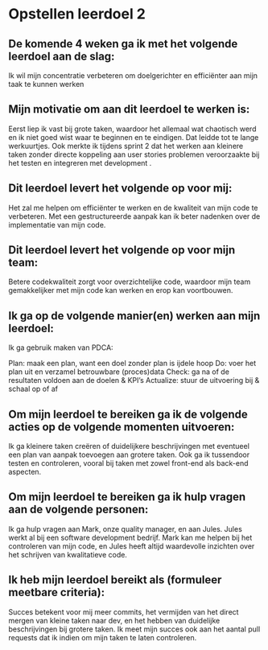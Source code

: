 # Opstellen leerdoel 2

## De komende 4 weken ga ik met het volgende leerdoel aan de slag: 
Ik wil mijn concentratie verbeteren om doelgerichter en efficiënter aan mijn taak te kunnen werken

## Mijn motivatie om aan dit leerdoel te werken is:
Eerst liep ik vast bij grote taken, waardoor het allemaal wat chaotisch werd en ik niet goed wist waar te beginnen en te eindigen. Dat leidde tot te lange werkuurtjes. Ook merkte ik tijdens sprint 2 dat het werken aan kleinere taken zonder directe koppeling aan user stories problemen veroorzaakte bij het testen en integreren met development
.
## Dit leerdoel levert het volgende op voor mij:
Het zal me helpen om efficiënter te werken en de kwaliteit van mijn code te verbeteren. Met een gestructureerde aanpak kan ik beter nadenken over de implementatie van mijn code.

## Dit leerdoel levert het volgende op voor mijn team:
Betere codekwaliteit zorgt voor overzichtelijke code, waardoor mijn team gemakkelijker met mijn code kan werken en erop kan voortbouwen.

## Ik ga op de volgende manier(en) werken aan mijn leerdoel:
Ik ga gebruik maken van PDCA: 

Plan: maak een plan, want een doel zonder plan is ijdele hoop
Do: voer het plan uit en verzamel betrouwbare (proces)data
Check: ga na of de resultaten voldoen aan de doelen & KPI’s
Actualize: stuur de uitvoering bij & schaal op of af

## Om mijn leerdoel te bereiken ga ik de volgende acties op de volgende momenten uitvoeren:
Ik ga kleinere taken creëren of duidelijkere beschrijvingen met eventueel een plan van aanpak toevoegen aan grotere taken. Ook ga ik tussendoor testen en controleren, vooral bij taken met zowel front-end als back-end aspecten.

## Om mijn leerdoel te bereiken ga ik hulp vragen aan de volgende personen:
Ik ga hulp vragen aan Mark, onze quality manager, en aan Jules. Jules werkt al bij een software development bedrijf. Mark kan me helpen bij het controleren van mijn code, en Jules heeft altijd waardevolle inzichten over het schrijven van kwalitatieve code.

## Ik heb mijn leerdoel bereikt als (formuleer meetbare criteria):
Succes betekent voor mij meer commits, het vermijden van het direct mergen van kleine taken naar dev, en het hebben van duidelijke beschrijvingen bij grotere taken. Ik meet mijn succes ook aan het aantal pull requests dat ik indien om mijn taken te laten controleren.
